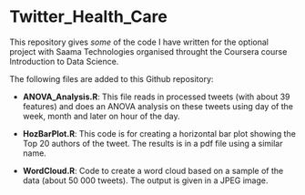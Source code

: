 Twitter_Health_Care
===================

This repository gives *some* of the code I have written for the optional project with Saama Technologies organised throught the Coursera course Introduction to Data Science.

The following files are added to this Github repository:

- **ANOVA_Analysis.R**: This file reads in processed tweets (with about 39 features) and does an ANOVA analysis on these tweets using day of the week, month and later on hour of the day.

- **HozBarPlot.R**: This code is for creating a horizontal bar plot showing the Top 20 authors of the tweet. The results is in a pdf file using a similar name.

- **WordCloud.R**: Code to create a word cloud based on a sample of the data (about 50 000 tweets). The output is given in a JPEG image. 

 
